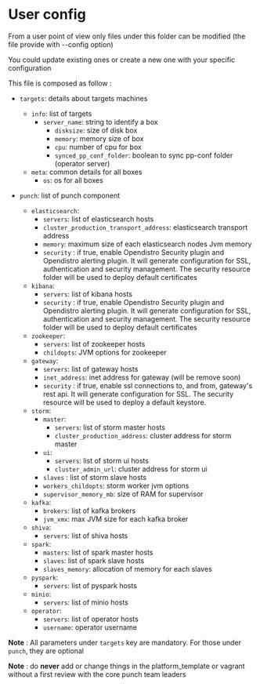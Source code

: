 # User config 

From a user point of view only files under this folder can be modified (the file provide with --config option)

You could update existing ones or create a new one with your specific configuration

This file is composed as follow : 

  - `targets`: details about targets machines
      - `info`: list of targets 
          - `server_name`: string to identify a box
              - `disksize`: size of disk box
              - `memory`: memory size of box
              - `cpu`: number of cpu for box
              - `synced_pp_conf_folder`: boolean to sync pp-conf folder (operator server)
      - `meta`: common details for all boxes
          - `os`: os for all boxes

  - `punch`: list of punch component
      - `elasticsearch`:
          - `servers`: list of elasticsearch hosts
          - `cluster_production_transport_address`: elasticsearch transport address
          - `memory`: maximum size of each elasticsearch nodes Jvm memory
          - `security` : if true, enable Opendistro Security plugin and Opendistro alerting plugin. It will generate 
          configuration for SSL, authentication and security management. The security resource folder will be used to
          deploy default certificates
      - `kibana`: 
          - `servers`: list of kibana hosts
          - `security` : if true, enable Opendistro Security plugin and Opendistro alerting plugin. It will generate 
          configuration for SSL, authentication and security management. The security resource folder will be used to
          deploy default certificates
      - `zookeeper`: 
          - `servers`: list of zookeeper hosts
          - `childopts`: JVM options for zookeeper
      - `gateway`: 
          - `servers`: list of gateway hosts 
          - `inet_address`: inet address for gateway (will be remove soon)
          - `security` : if true, enable ssl connections to, and from, gateway's rest api. It will generate 
          configuration for SSL. The security resource will be used to deploy a  default keystore.
      - `storm`: 
          - `master`: 
              - `servers`: list of storm master hosts
              - `cluster_production_address`: cluster address for storm master
          - `ui`:
              - `servers`: list of storm ui hosts
              - `cluster_admin_url`: cluster address for storm ui
          - `slaves` : list of storm slave hosts
          - `workers_childopts`: storm worker jvm options
          - `supervisor_memory_mb`: size of RAM for supervisor
      - `kafka`:
          - `brokers`: list of kafka brokers
          - `jvm_xmx`: max JVM size for each kafka broker 
      - `shiva`: 
          - `servers`: list of shiva hosts
      -  `spark`:
          - `masters`: list of spark master hosts
          - `slaves`: list of spark slave hosts
          - `slaves_memory`: allocation of memory for each slaves
      - `pyspark`:
          - `servers`: list of pyspark hosts
      - `minio`:
          - `servers`: list of minio hosts
      - `operator`: 
          - `servers`: list of operator hosts
          - `username`: operator username

      

**Note** : All parameters under `targets` key are mandatory. For those under `punch`, they are optional

**Note** : do **never** add or change things in the platform_template or vagrant without a first review with the core punch team leaders